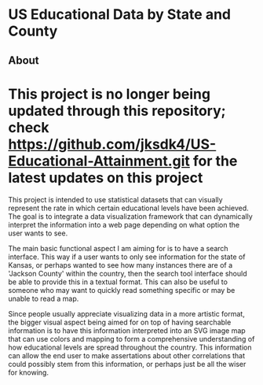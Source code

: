 # US Educational Data by State and County

## About

# This project is no longer being updated through this repository; check https://github.com/jksdk4/US-Educational-Attainment.git for the latest updates on this project



This project is intended to use statistical datasets that can visually represent the rate in which certain educational levels have been achieved. The goal is to integrate a data visualization framework that can dynamically interpret the information into a web page depending on what option the user wants to see.

The main basic functional aspect I am aiming for is to have a search interface. This way if a user wants to only see information for the state of Kansas, or perhaps wanted to see how many instances there are of a 'Jackson County' within the country, then the search tool interface should be able to provide this in a textual format. This can also be useful to someone who may want to quickly read something specific or may be unable to read a map.


Since people usually appreciate visualizing data in a more artistic format, the bigger visual aspect being aimed for on top of having searchable information is to have this information interpreted into an SVG image map that can use colors and mapping to form a comprehensive understanding of how educational levels are spread throughout the country. This information can allow the end user to make assertations about other correlations that could possibly stem from this information, or perhaps just be all the wiser for knowing.